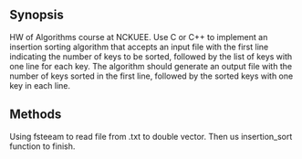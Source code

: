 ## Synopsis

HW of Algorithms course at NCKUEE.
Use C or C++ to implement an insertion sorting algorithm that accepts an input file with the first line indicating the number of keys to be sorted, followed by the list of keys with one line for each key. The algorithm should generate an output file with the number of keys sorted in the first line, followed by the sorted keys with one key in each line.

## Methods
Using fsteeam to read file from .txt to double vector. Then us insertion_sort function to finish.


